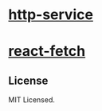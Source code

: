 # [http-service](./packages/http-service/README.md)
# [react-fetch](./packages/react-fetch/README.md)

## License

MIT Licensed.